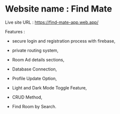 # Website name : Find Mate

Live site URL : https://find-mate-app.web.app/

<!-- client side url : https://github.com/Programming-Hero-Web-Course4/b11a10-client-side-MMunim90 -->
<!-- server side url : https://github.com/Programming-Hero-Web-Course4/b11a10-server-side-MMunim90 -->
<!-- Live side url : https://find-mate-app.web.app/ -->

Features : 

- secure login and registration process with firebase, 

- private routing system,

- Room Ad details sections,

- Database Connection,

- Profile Update Option,

- Light and Dark Mode Toggle Feature,

- CRUD Method,

- Find Room by Search.